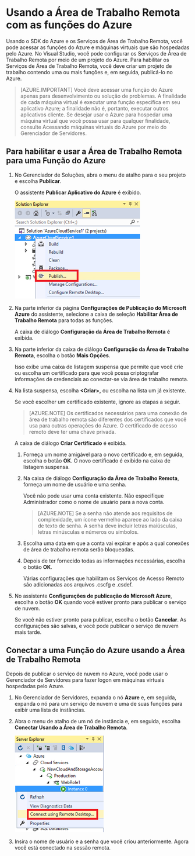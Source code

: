<properties 
   pageTitle="Usando a Área de Trabalho Remota com funções do Azure | Microsoft Azure"
   description="Usando a Área de Trabalho Remota com as funções do Azure"
   services="visual-studio-online"
   documentationCenter="na"
   authors="TomArcher"
   manager="douge"
   editor="" />
<tags 
   ms.service="multiple"
   ms.devlang="multiple"
   ms.topic="article"
   ms.tgt_pltfrm="na"
   ms.workload="na"
   ms.date="04/18/2016"
   ms.author="tarcher" />

# Usando a Área de Trabalho Remota com as funções do Azure

Usando o SDK do Azure e os Serviços de Área de Trabalho Remota, você pode acessar as funções do Azure e máquinas virtuais que são hospedadas pelo Azure. No Visual Studio, você pode configurar os Serviços de Área de Trabalho Remota por meio de um projeto do Azure. Para habilitar os Serviços de Área de Trabalho Remota, você deve criar um projeto de trabalho contendo uma ou mais funções e, em seguida, publicá-lo no Azure.

>[AZURE.IMPORTANT] Você deve acessar uma função do Azure apenas para desenvolvimento ou solução de problemas. A finalidade de cada máquina virtual é executar uma função específica em seu aplicativo Azure; a finalidade não é, portanto, executar outros aplicativos cliente. Se desejar usar o Azure para hospedar uma máquina virtual que você possa usar para qualquer finalidade, consulte Acessando máquinas virtuais do Azure por meio do Gerenciador de Servidores.

## Para habilitar e usar a Área de Trabalho Remota para uma Função do Azure

1. No Gerenciador de Soluções, abra o menu de atalho para o seu projeto e escolha **Publicar**.

    O assistente **Publicar Aplicativo do Azure** é exibido.

    ![Publicar o comando para um projeto de Serviço de Nuvem](./media/vs-azure-tools-remote-desktop-roles/IC799161.png)

1. Na parte inferior da página **Configurações de Publicação do Microsoft Azure** do assistente, selecione a caixa de seleção **Habilitar Área de Trabalho Remota** para todas as funções.

    A caixa de diálogo **Configuração da Área de Trabalho Remota** é exibida.

1. Na parte inferior da caixa de diálogo **Configuração da Área de Trabalho Remota**, escolha o botão **Mais Opções**.
 
    Isso exibe uma caixa de listagem suspensa que permite que você crie ou escolha um certificado para que você possa criptografar informações de credenciais ao conectar-se via área de trabalho remota.

1. Na lista suspensa, escolha **&lt;Criar>,** ou escolha na lista um já existente.

    Se você escolher um certificado existente, ignore as etapas a seguir.

    >[AZURE.NOTE] Os certificados necessários para uma conexão de área de trabalho remota são diferentes dos certificados que você usa para outras operações do Azure. O certificado de acesso remoto deve ter uma chave privada.

    A caixa de diálogo **Criar Certificado** é exibida.

    1. Forneça um nome amigável para o novo certificado e, em seguida, escolha o botão **OK**. O novo certificado é exibido na caixa de listagem suspensa.

    1. Na caixa de diálogo **Configuração da Área de Trabalho Remota**, forneça um nome de usuário e uma senha.
    
        Você não pode usar uma conta existente. Não especifique Administrador como o nome de usuário para a nova conta.

        >[AZURE.NOTE] Se a senha não atende aos requisitos de complexidade, um ícone vermelho aparece ao lado da caixa de texto de senha. A senha deve incluir letras maiúsculas, letras minúsculas e números ou símbolos.

    1. Escolha uma data em que a conta vai expirar e após a qual conexões de área de trabalho remota serão bloqueadas.

    1. Depois de ter fornecido todas as informações necessárias, escolha o botão **OK**.
    
        Várias configurações que habilitam os Serviços de Acesso Remoto são adicionadas aos arquivos .cscfg e .csdef.

1. No assistente **Configurações de publicação do Microsoft Azure**, escolha o botão **OK** quando você estiver pronto para publicar o serviço de nuvem.

    Se você não estiver pronto para publicar, escolha o botão **Cancelar**. As configurações são salvas, e você pode publicar o serviço de nuvem mais tarde.

## Conectar a uma Função do Azure usando a Área de Trabalho Remota

Depois de publicar o serviço de nuvem no Azure, você pode usar o Gerenciador de Servidores para fazer logon em máquinas virtuais hospedadas pelo Azure.

1. No Gerenciador de Servidores, expanda o nó **Azure** e, em seguida, expanda o nó para um serviço de nuvem e uma de suas funções para exibir uma lista de instâncias.

1. Abra o menu de atalho de um nó de instância e, em seguida, escolha **Conectar Usando a Área de Trabalho Remota**.

    ![Conectando-se via área de trabalho remota](./media/vs-azure-tools-remote-desktop-roles/IC799162.png)

1. Insira o nome de usuário e a senha que você criou anteriormente. Agora você está conectado na sessão remota.

<!---HONumber=AcomDC_0420_2016-->
